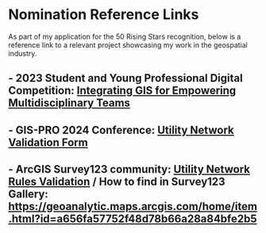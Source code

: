 # Nomination Reference Links
As part of my application for the 50 Rising Stars recognition, below is a reference link to a relevant project showcasing my work in the geospatial industry.
## - 2023 Student and Young Professional Digital Competition: [Integrating GIS for Empowering Multidisciplinary Teams](https://www.youtube.com/watch?v=AfldSTAMmvU)
## - GIS-PRO 2024 Conference: [Utility Network Validation Form](https://gispro2024.sched.com/event/1dkIu/creating-designs-and-tools-to-enhance-user-engagement)
## - ArcGIS Survey123 community: [Utility Network Rules Validation](https://survey123.maps.arcgis.com/home/item.html?id=49d126c346684a85ba25b6a7d0e88760) / How to find in Survey123 Gallery: https://geoanalytic.maps.arcgis.com/home/item.html?id=a656fa57752f48d78b66a28a84bfe2b5

